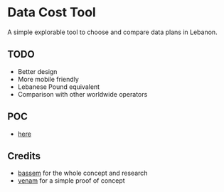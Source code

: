 # Data Cost Tool #

A simple explorable tool to choose and compare data plans in Lebanon.

## TODO ##

* Better design
* More mobile friendly
* Lebanese Pound equivalent
* Comparison with other worldwide operators

## POC ##

* [here](https://venam.nixers.net/data_cost/)

## Credits ##

* [bassem](https://github.com/Link-?tab=repositories) for the whole concept and research
* [venam](https://github.com/venam) for a simple proof of concept

